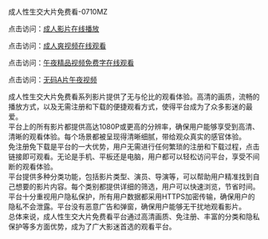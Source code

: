 成人性生交大片免费看-0710MZ

点击访问：<a href="https://heiliaowzu4ur.pages.dev">成人影片在线播放</a>

点击访问：<a href="https://heiliaozj3tjd.pages.dev">成人爽视频在线观看</a>

点击访问：<a href="https://heiliaoxwd5i8.pages.dev">午夜精品视频免费字在线观看</a>

点击访问：<a href="https://heiliaoxqkkct.pages.dev">无码A片午夜视频</a>

成人性生交大片免费看系列影片提供了无与伦比的观看体验。高清的画质，流畅的播放方式，以及无需注册和下载的便捷观看方式，使得平台成为了众多影迷的最爱。  
平台上的所有影片都提供高达1080P或更高的分辨率，确保用户能够享受到高清、清晰的观看体验。每个场景都被呈现得清晰细腻，带给观众真实的感官体验。  
免注册免下载是平台的一大优势，用户无需进行任何繁琐的注册和下载过程，点击链接即可观看。无论是手机、平板还是电脑，用户都可以轻松访问平台，享受不间断的观看体验。  
平台提供多种分类功能，包括影片类型、演员、导演等，可以帮助用户精准找到自己想要的影片内容。每个类别都提供详细的筛选，用户可以快速浏览，节省时间。  
平台十分重视用户隐私保护，所有用户数据都采用HTTPS加密传输，确保用户的隐私不会泄露。平台没有恶意广告和弹窗，确保用户能够无干扰地观看影片。  
总体来说，成人性生交大片免费看平台通过高清画质、免注册、丰富的分类和隐私保护等多方面优势，成为了广大影迷首选的观看平台。

<span style="display:none;">[Canonical link]( https://github.com/job234543/ribentt20)</span>
